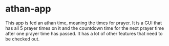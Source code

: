 # athan-app
This app is fed an athan time, meaning the times for prayer. It is a GUI that has all 5 prayer times on it and the countdown time for the next prayer time after one prayer time has passed. It has a lot of other features that need to be checked out.
